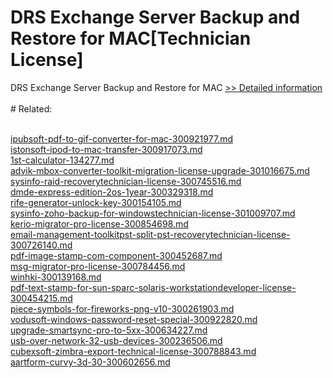 # DRS Exchange Server Backup and Restore for MAC[Technician License]
DRS Exchange Server Backup and Restore for MAC
[>> Detailed information](https://secure.shareit.com/shareit/product.html?productid=301004966&affiliateid=200057808)<br/><br/># Related:

<br />[ipubsoft-pdf-to-gif-converter-for-mac-300921977.md](https://github.com/downloadplanet/downloadplanet/blob/main/ipubsoft-pdf-to-gif-converter-for-mac-300921977.md)<br />[istonsoft-ipod-to-mac-transfer-300917073.md](https://github.com/downloadplanet/downloadplanet/blob/main/istonsoft-ipod-to-mac-transfer-300917073.md)<br />[1st-calculator-134277.md](https://github.com/downloadplanet/downloadplanet/blob/main/1st-calculator-134277.md)<br />[advik-mbox-converter-toolkit-migration-license-upgrade-301016675.md](https://github.com/downloadplanet/downloadplanet/blob/main/advik-mbox-converter-toolkit-migration-license-upgrade-301016675.md)<br />[sysinfo-raid-recoverytechnician-license-300745516.md](https://github.com/downloadplanet/downloadplanet/blob/main/sysinfo-raid-recoverytechnician-license-300745516.md)<br />[dmde-express-edition-2os-1year-300329318.md](https://github.com/downloadplanet/downloadplanet/blob/main/dmde-express-edition-2os-1year-300329318.md)<br />[rife-generator-unlock-key-300154105.md](https://github.com/downloadplanet/downloadplanet/blob/main/rife-generator-unlock-key-300154105.md)<br />[sysinfo-zoho-backup-for-windowstechnician-license-301009707.md](https://github.com/downloadplanet/downloadplanet/blob/main/sysinfo-zoho-backup-for-windowstechnician-license-301009707.md)<br />[kerio-migrator-pro-license-300854698.md](https://github.com/downloadplanet/downloadplanet/blob/main/kerio-migrator-pro-license-300854698.md)<br />[email-management-toolkitpst-split-pst-recoverytechnician-license-300726140.md](https://github.com/downloadplanet/downloadplanet/blob/main/email-management-toolkitpst-split-pst-recoverytechnician-license-300726140.md)<br />[pdf-image-stamp-com-component-300452687.md](https://github.com/downloadplanet/downloadplanet/blob/main/pdf-image-stamp-com-component-300452687.md)<br />[msg-migrator-pro-license-300784456.md](https://github.com/downloadplanet/downloadplanet/blob/main/msg-migrator-pro-license-300784456.md)<br />[winhki-300139168.md](https://github.com/downloadplanet/downloadplanet/blob/main/winhki-300139168.md)<br />[pdf-text-stamp-for-sun-sparc-solaris-workstationdeveloper-license-300454215.md](https://github.com/downloadplanet/downloadplanet/blob/main/pdf-text-stamp-for-sun-sparc-solaris-workstationdeveloper-license-300454215.md)<br />[piece-symbols-for-fireworks-png-v10-300261903.md](https://github.com/downloadplanet/downloadplanet/blob/main/piece-symbols-for-fireworks-png-v10-300261903.md)<br />[vodusoft-windows-password-reset-special-300922820.md](https://github.com/downloadplanet/downloadplanet/blob/main/vodusoft-windows-password-reset-special-300922820.md)<br />[upgrade-smartsync-pro-to-5xx-300634227.md](https://github.com/downloadplanet/downloadplanet/blob/main/upgrade-smartsync-pro-to-5xx-300634227.md)<br />[usb-over-network-32-usb-devices-300236506.md](https://github.com/downloadplanet/downloadplanet/blob/main/usb-over-network-32-usb-devices-300236506.md)<br />[cubexsoft-zimbra-export-technical-license-300788843.md](https://github.com/downloadplanet/downloadplanet/blob/main/cubexsoft-zimbra-export-technical-license-300788843.md)<br />[aartform-curvy-3d-30-300602656.md](https://github.com/downloadplanet/downloadplanet/blob/main/aartform-curvy-3d-30-300602656.md)